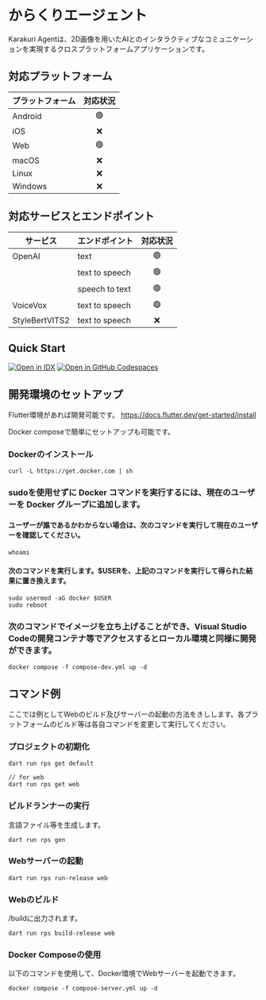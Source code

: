 # からくりエージェント

Karakuri Agentは、2D画像を用いたAIとのインタラクティブなコミュニケーションを実現するクロスプラットフォームアプリケーションです。

## 対応プラットフォーム

| プラットフォーム | 対応状況 |
|----------------|:--------:|
| Android        |    🟢    |
| iOS            |    ❌    |
| Web            |    🟢    |
| macOS          |    ❌    |
| Linux          |    ❌    |
| Windows        |    ❌    |

## 対応サービスとエンドポイント

| サービス        | エンドポイント | 対応状況 |
|----------------|----------------|:--------:|
| OpenAI         | text           |    🟢    |
|                | text to speech |    🟢    |
|                | speech to text |    🟢    |
| VoiceVox       | text to speech |    🟢    |
| StyleBertVITS2 | text to speech |    ❌    |

## Quick Start
[![Open in IDX](https://cdn.idx.dev/btn/open_purple_32.svg)](https://idx.google.com/import?url=https://github.com/0235-jp/karakuri_agent)
[![Open in GitHub Codespaces](https://github.com/codespaces/badge.svg)](https://codespaces.new/0235-jp/karakuri_agent)

## 開発環境のセットアップ
Flutter環境があれば開発可能です。
https://docs.flutter.dev/get-started/install

Docker composeで簡単にセットアップも可能です。

### Dockerのインストール
```
curl -L https://get.docker.com | sh
```

### sudoを使用せずに Docker コマンドを実行するには、現在のユーザーを Docker グループに追加します。

#### ユーザーが誰であるかわからない場合は、次のコマンドを実行して現在のユーザーを確認してください。
```
whoami
```

#### 次のコマンドを実行します。$USERを、上記のコマンドを実行して得られた結果に置き換えます。
```
sudo usermod -aG docker $USER
sudo reboot
```

### 次のコマンドでイメージを立ち上げることができ、Visual Studio Codeの開発コンテナ等でアクセスするとローカル環境と同様に開発ができます。
```
docker compose -f compose-dev.yml up -d
```
## コマンド例
ここでは例としてWebのビルド及びサーバーの起動の方法をきしします。各プラットフォームのビルド等は各自コマンドを変更して実行してください。

### プロジェクトの初期化
```
dart run rps get default

// for web
dart run rps get web
```

### ビルドランナーの実行
言語ファイル等を生成します。
```
dart run rps gen
```

### Webサーバーの起動
```
dart run rps run-release web
```

### Webのビルド
/buildに出力されます。
```
dart run rps build-release web
```

### Docker Composeの使用
以下のコマンドを使用して、Docker環境でWebサーバーを起動できます。
```
docker compose -f compose-server.yml up -d
```
